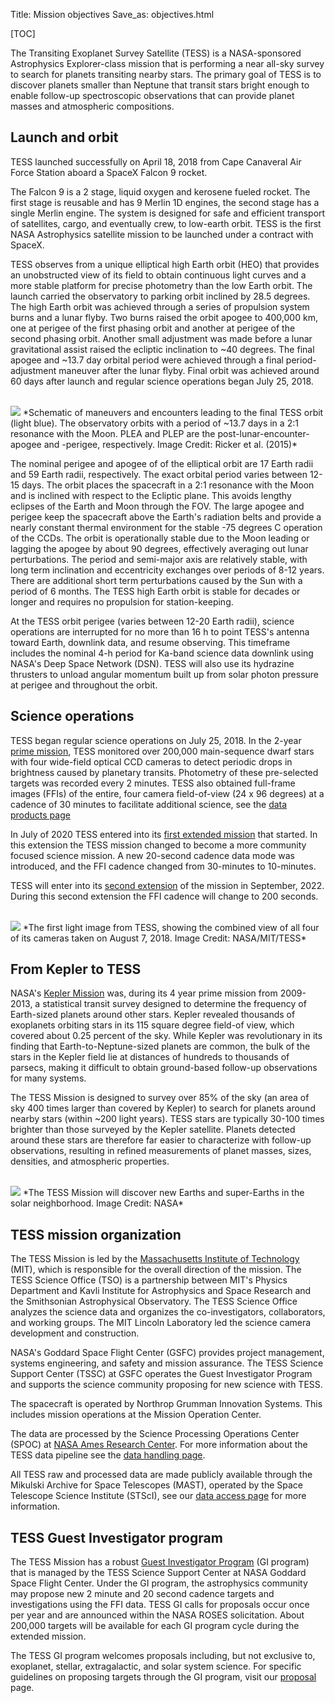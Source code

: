 Title: Mission objectives
Save_as: objectives.html

[TOC]

The Transiting Exoplanet Survey Satellite (TESS) is a NASA-sponsored Astrophysics Explorer-class mission that is performing a near all-sky survey to search for planets transiting nearby stars. The primary goal of TESS is to discover planets smaller than Neptune that transit stars bright enough to enable follow-up spectroscopic observations that can provide planet masses and atmospheric compositions.
 
## Launch and orbit

TESS launched successfully on April 18, 2018 from Cape Canaveral Air Force Station aboard a SpaceX Falcon 9 rocket.

The Falcon 9 is a 2 stage, liquid oxygen and kerosene fueled rocket. The first stage is reusable and has 9 Merlin 1D engines, the second stage has a single Merlin engine. The system is designed for safe and efficient transport of satellites, cargo, and eventually crew, to low-earth orbit. TESS is the first NASA Astrophysics satellite mission to be launched under a contract with SpaceX.

TESS observes from a unique elliptical high Earth orbit (HEO) that provides an unobstructed view of its field to obtain continuous light curves and a more stable platform for precise photometry than the low Earth orbit. The launch carried the observatory to parking orbit inclined by 28.5 degrees. The high Earth orbit was achieved through a series of propulsion system burns and a lunar flyby. Two burns raised the orbit apogee to 400,000 km, one at perigee of the first phasing orbit and another at perigee of the second phasing orbit. Another small adjustment was made before a lunar gravitational assist raised the ecliptic inclination to ~40 degrees. The final apogee and ~13.7 day orbital period were achieved through a final period-adjustment maneuver after the lunar flyby. Final orbit was achieved around 60 days after launch and regular science operations began July 25, 2018.

<br/>
<img class="img-responsive" style="max-width:75%;" src="images/mission/tess_orbit_Winnpresentation.jpg">
*Schematic of maneuvers and encounters leading to the final TESS orbit (light blue). The observatory orbits with a period of ~13.7 days in a 2:1 resonance with the Moon. PLEA and PLEP are the post-lunar-encounter-apogee and -perigee, respectively. Image Credit: Ricker et al. (2015)*
<br/>

The nominal perigee and apogee of of the elliptical orbit are 17 Earth radii and 59 Earth radii, respectively. The exact orbital period varies between 12-15 days. The orbit places the spacecraft in a 2:1 resonance with the Moon and is inclined with respect to the Ecliptic plane. This avoids lengthy eclipses of the Earth and Moon through the FOV. The large apogee and perigee keep the spacecraft above the Earth's radiation belts and provide a nearly constant thermal environment for the stable -75 degrees C operation of the CCDs. The orbit is operationally stable due to the Moon leading or lagging the apogee by about 90 degrees, effectively averaging out lunar perturbations. The period and semi-major axis are relatively stable, with long term inclination and eccentricity exchanges over periods of 8-12 years. There are additional short term perturbations caused by the Sun with a period of 6 months. The TESS high Earth orbit is stable for decades or longer and requires no propulsion for station-keeping.

At the  TESS  orbit perigee (varies between 12-20 Earth radii), science operations are interrupted for no more than 16 h to point TESS's antenna toward Earth, downlink data, and resume observing. This timeframe includes the nominal 4-h period for Ka-band science data downlink using NASA's Deep Space Network (DSN). TESS will also use its hydrazine thrusters to unload angular momentum built up from solar photon pressure at perigee and throughout the orbit.

## Science operations

TESS began regular science operations on July 25, 2018. In the 2-year [prime mission](primary.html), TESS monitored over 200,000 main-sequence dwarf stars with four wide-field optical CCD cameras to detect periodic drops in brightness caused by planetary transits. Photometry of these pre-selected targets was recorded every 2 minutes. TESS also obtained full-frame images (FFIs) of the entire, four camera field-of-view (24 x 96 degrees) at a cadence of 30 minutes to facilitate additional science, see the [data products page](data-products.html) 

In July of 2020 TESS entered into its [first extended mission](extended.html) that started. In this extension the TESS mission changed to become a more community focused science mission. A new 20-second cadence data mode was introduced, and the FFI cadence changed from 30-minutes to 10-minutes.

TESS will enter into its [second extension](second-extended.html) of the mission in September, 2022. During this second extension the FFI cadence will change to 200 seconds.

<br/>
<img class="img-responsive" style="max-width:80%;" src="images/mission/tess_first_light_quarter.jpg">
*The first light image from TESS, showing the combined view of all four of its cameras taken on August 7, 2018. Image Credit: NASA/MIT/TESS*
<br/>

## From Kepler to TESS

NASA's [Kepler Mission](https://www.nasa.gov/mission_pages/kepler/overview/index.html) was, during its 4 year prime mission from 2009-2013, a statistical transit survey designed to determine the frequency of Earth-sized planets around other stars.  Kepler revealed thousands of exoplanets orbiting stars in its 115 square degree field-of view, which covered about 0.25 percent of the sky. While Kepler was revolutionary in its finding that Earth-to-Neptune-sized planets are common, the bulk of the stars in the Kepler field lie at distances of hundreds to thousands of parsecs, making it difficult to obtain ground-based follow-up observations for many systems.

The TESS Mission is designed to survey over 85% of the sky (an area of sky 400 times larger than covered by Kepler) to search for planets around nearby stars (within ~200 light years). TESS stars are typically 30-100 times brighter than those surveyed by the Kepler satellite. Planets detected around these stars are therefore far easier to characterize with follow-up observations, resulting in refined measurements of planet masses, sizes, densities, and atmospheric properties.

<br/>
<img class="img-responsive" style="max-width:80%;" src="images/mission/tess_lava_planet_rotated.jpg">
*The TESS Mission will discover new Earths and super-Earths in the solar neighborhood. Image Credit: NASA*
<br/>

## TESS mission organization

The TESS Mission is led by the [Massachusetts Institute of Technology](https://tess.mit.edu) (MIT), which is responsible for the overall direction of the mission. The TESS Science Office (TSO) is a partnership between MIT's Physics Department and Kavli Institute for Astrophysics and Space Research and the Smithsonian Astrophysical Observatory. The TESS Science Office analyzes the science data and organizes the co-investigators, collaborators, and working groups. The MIT Lincoln Laboratory led the science camera development and construction. 

NASA's Goddard Space Flight Center (GSFC) provides project management, systems engineering, and safety and mission assurance. The TESS Science Support Center (TSSC) at GSFC operates the Guest Investigator Program and supports the science community proposing for new science with TESS.

The spacecraft is operated by Northrop Grumman Innovation Systems. This includes mission operations at the Mission Operation Center. 

The data are processed by the Science Processing Operations Center (SPOC) at [NASA Ames Research Center](https://www.nasa.gov/ames/tess-pipeline). For more information about the TESS data pipeline see the [data handling page](data-handel.html).

All TESS raw and processed data are made publicly available through the Mikulski Archive for Space Telescopes (MAST), operated by the Space Telescope Science Institute (STScI), see our [data access page](data-access.html) for more information.  


## TESS Guest Investigator program

The TESS Mission has a robust [Guest Investigator Program](proposing-investigations.html) (GI program) that is managed by the TESS Science Support Center at NASA Goddard Space Flight Center. Under the GI program, the astrophysics community may propose new 2 minute and 20 second cadence targets and investigations using the FFI data. TESS GI calls for proposals occur once per year and are announced within the NASA ROSES solicitation. About 200,000 targets will be available for each GI program cycle during the extended mission.

The TESS GI program welcomes proposals including, but not exclusive to, exoplanet, stellar, extragalactic, and solar system science. For specific guidelines on proposing targets through the GI program, visit our [proposal](proposing-investigations.html) page.

